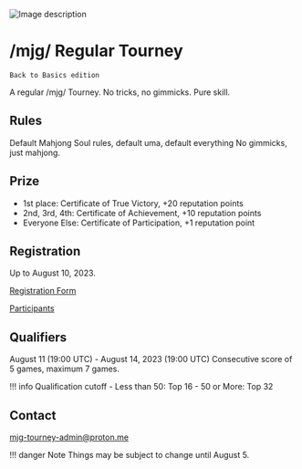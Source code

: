 ![Image description](https://files.catbox.moe/aaakkh.png)
# /mjg/ Regular Tourney
`Back to Basics edition`

A regular /mjg/ Tourney. No tricks, no gimmicks. Pure skill.


## Rules
Default Mahjong Soul rules, default uma, default everything
No gimmicks, just mahjong.

## Prize
- 1st place: Certificate of True Victory, +20 reputation points
- 2nd, 3rd, 4th: Certificate of Achievement, +10 reputation points
- Everyone Else: Certificate of Participation, +1 reputation point

## Registration
Up to August 10, 2023. 

[Registration Form](https://forms.gle/7ia4hfm7hjDME1Rn9)

[Participants](https://docs.google.com/spreadsheets/d/e/2PACX-1vSKwirwp1zQPEqJSsEcA0o39GKxGax5UPC8plf-r1jWP5OUe_Sntc6L6soScssZWnRTf-LANpf6V23N/pubhtml)

## Qualifiers
August 11 (19:00 UTC) - August 14, 2023 (19:00 UTC)
Consecutive score of 5 games, maximum 7 games.

!!! info Qualification cutoff
	 - Less than 50: Top 16
	 - 50 or More: Top 32


## Contact
mjg-tourney-admin@proton.me

!!! danger Note
 	Things may be subject to change until August 5.